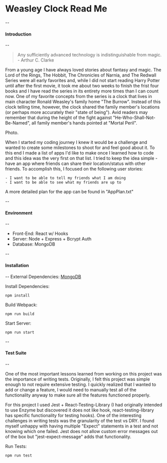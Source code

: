 # Weasley Clock Read Me


--
#### Introduction
--
> Any sufficiently advanced technology is indistinguishable from magic.  
> \- Arthur C. Clarke 

From a young age I have always loved stories about fantasy and magic. The Lord of the Rings, The Hobbit, The Chronicles of Narnia, and The Redwall Series were all early favorites and, while I did not start reading Harry Potter until after the first movie, it took me about two weeks to finish the frist four books and I have read the series in its entirety more times than I can count now.  One of my favorite concepts from the series is a clock that lives in main character Ronald Weasley's family home "The Burrow".  Instead of this clock telling time, however, the clock shared the family member's locations (or perhaps more accurately their "state of being").  Avid readers may remember that during the height of the fight against "He-Who-Shall-Not-Be-Named", all family member's hands pointed at "Mortal Peril". 

Photo. 

 When I started my coding journey I knew it would be a challenge and wanted to create some milestones to shoot for and feel good about it.  To this end I made a list of apps I'd like to make once I learned how to code and this idea was the very first on that list.  I tried to keep the idea simple - have an app where friends can share their location/status with other friends.  To accomplish this, I focused on the following user stories:

    - I want to be able to tell my friends what I am doing
    - I want to be able to see what my friends are up to 

A more detailed plan for the app can be found in "AppPlan.txt"

--
#### Environment
--
* Front-End: React w/ Hooks
* Server: Node + Express + Bcrypt Auth
* Database: MongoDB

--
#### Installation
--
External Dependencies: [MongoDB](https://docs.mongodb.com/manual/installation/)

Install Dependencies:

`npm install`

Build Webpack:

`npm run build`

Start Server:

`npm run start`


--
#### Test Suite
--

One of the most important lessons learned from working on this project was the importance of writing tests.  Originally, I felt this project was simple enough to not require extensive testing.  I quickly realized that I wanted to add or change a feature, I would need to manually test all of the functionality anyway to make sure all the features functioned properly.

For this project I used Jest + React-Testing-Library (I had originally intended to use Enzyme but discovered it does not like hook, react-testing-library has specific functionality for testing hooks).  One of the interesting challenges in writing tests was the granularity of the test vs DRY.  I found myself unhappy with having multiple "Expect" statements in a test and not knowing which one failed.  Jest does not allow custom error messages out of the box but "jest-expect-message" adds that functionality.

Run Tests:

`npm run test`